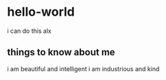 # hello-world
i can do this alx
## things to know about me 
i am beautiful and intelligent
i am industrious and kind
